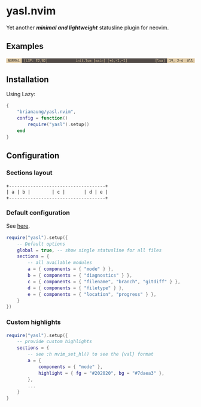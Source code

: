 # yasl.nvim

Yet another ***minimal and lightweight*** statusline plugin for neovim.

## Examples
![screenshot of statusline with custom colors](./examples/screenshot-with-colors.png)

## Installation
Using Lazy:
```lua
{
    "brianaung/yasl.nvim",
    config = function()
        require("yasl").setup()
    end
}
```

## Configuration
### Sections layout
```
+------------------------------------+
| a | b |        | c |       | d | e |
+------------------------------------+
```

### Default configuration
See [here](https://github.com/brianaung/yasl.nvim/blob/main/lua/yasl/default.lua).
```lua
require("yasl").setup({
    -- Default options
    global = true, -- show single statusline for all files
    sections = {
        -- all available modules
        a = { components = { "mode" } },
        b = { components = { "diagnostics" } },
        c = { components = { "filename", "branch", "gitdiff" } },
        d = { components = { "filetype" } },
        e = { components = { "location", "progress" } },
    }
})
```

### Custom highlights
```lua
require("yasl").setup({
    -- provide custom highlights
    sections = {
        -- see :h nvim_set_hl() to see the {val} format
        a = { 
            components = { "mode" }, 
            highlight = { fg = "#202020", bg = "#7daea3" },
        },
        ...
    }
}
```
